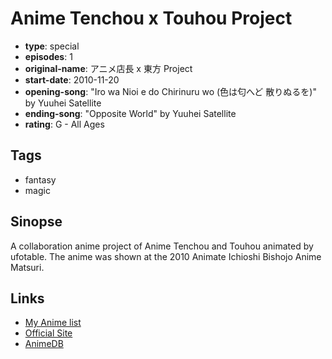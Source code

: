 # Anime Tenchou x Touhou Project

-   **type**: special
-   **episodes**: 1
-   **original-name**: アニメ店長 x 東方 Project
-   **start-date**: 2010-11-20
-   **opening-song**: "Iro wa Nioi e do Chirinuru wo (色は匂へど 散りぬるを)" by Yuuhei Satellite
-   **ending-song**: "Opposite World" by Yuuhei Satellite
-   **rating**: G - All Ages

## Tags

-   fantasy
-   magic

## Sinopse

A collaboration anime project of Anime Tenchou and Touhou animated by ufotable. The anime was shown at the 2010 Animate Ichioshi Bishojo Anime Matsuri.

## Links

-   [My Anime list](https://myanimelist.net/anime/9875/Anime_Tenchou_x_Touhou_Project)
-   [Official Site](http://www.animate.co.jp/aniten/10th_project03.html)
-   [AnimeDB](http://anidb.info/perl-bin/animedb.pl?show=anime&aid=7982)

